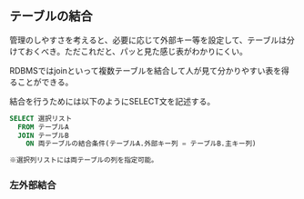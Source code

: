## テーブルの結合

管理のしやすさを考えると、必要に応じて外部キー等を設定して、テーブルは分けておくべき。ただこれだと、パッと見た感じ表がわかりにくい。

RDBMSではjoinといって複数テーブルを結合して人が見て分かりやすい表を得ることができる。

結合を行うためには以下のようにSELECT文を記述する。

``` SQL
SELECT 選択リスト
  FROM テーブルA
  JOIN テーブルB
    ON 両テーブルの結合条件(テーブルA.外部キー列 = テーブルB.主キー列)

※選択列リストには両テーブルの列を指定可能。
```

### 左外部結合

